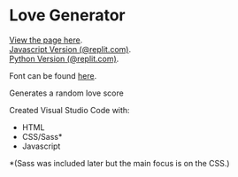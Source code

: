 # Love Generator

[View the page here](https://shadowecco.github.io/projects/web/love-generator-web).<br />
[Javascript Version (@replit.com)](https://replit.com/@HelenYates/Love-Generator).<br />
[Python Version (@replit.com)](https://replit.com/@HelenYates/5-Love-Generator).<br />

Font can be found [here](https://www.1001fonts.com/ladybug-love-demo-font.html).

Generates a random love score

Created  Visual Studio Code with:

- HTML
- CSS/Sass*
- Javascript

*(Sass was included later but the main focus is on the CSS.)
